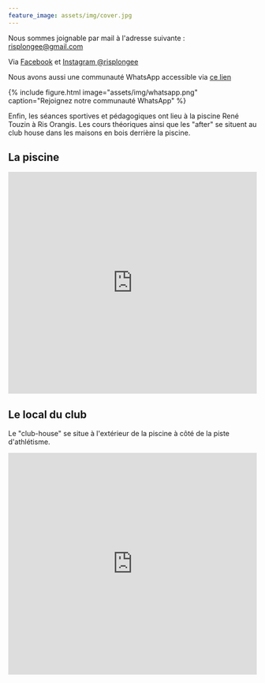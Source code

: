 ```yaml
---
feature_image: assets/img/cover.jpg
---
```


Nous sommes joignable par mail à l'adresse suivante : 
[risplongee@gmail.com](mailto:risplongee+adhesion@gmail.com)

Via [Facebook](https://www.facebook.com/people/Ris-Plong%C3%A9e/pfbid081pvEYLc6cwrZXcnRv3nUq4jxbg2M18ahQA9adH7wRayQ1TBccToxqnR74VJpqENl/) et [Instagram @risplongee](https://www.instagram.com/risplongee/)

Nous avons aussi une communauté WhatsApp accessible via [ce lien](https://chat.whatsapp.com/LCriYyvy98GBHcAubOUgeL)

{% include figure.html image="assets/img/whatsapp.png" caption="Rejoignez notre communauté WhatsApp" %}

Enfin, les séances sportives et pédagogiques ont lieu à la piscine René Touzin à Ris Orangis. Les cours théoriques ainsi que les "after" se situent au club house dans les maisons en bois derrière la piscine.

## La piscine

<iframe src="https://www.google.com/maps/embed?pb=!1m18!1m12!1m3!1d2636.0568518646915!2d2.4038455000000054!3d48.64702759999999!2m3!1f0!2f0!3f0!3m2!1i1024!2i768!4f13.1!3m3!1m2!1s0x47e5de51fefb2771%3A0x661f191049530983!2sPiscine%20Ren%C3%A9%20Touzin!5e0!3m2!1sfr!2sfr!4v1728819874096!5m2!1sfr!2sfr" width="100%" height="450px" style="border:0;" allowfullscreen="" loading="lazy" referrerpolicy="no-referrer-when-downgrade"></iframe>

## Le local du club

Le "club-house" se situe à l'extérieur de la piscine à côté de la piste d'athlétisme.

<iframe src="https://www.google.com/maps/embed?pb=!1m18!1m12!1m3!1d2635.99502384619!2d2.402720199999991!3d48.64821040000001!2m3!1f0!2f0!3f0!3m2!1i1024!2i768!4f13.1!3m3!1m2!1s0x47e5de51fefb2771%3A0xb8f5616a8fea14c1!2sRis%20Plong%C3%A9e!5e0!3m2!1sfr!2sfr!4v1728819822139!5m2!1sfr!2sfr" width="100%" height="450px" style="border:0;" allowfullscreen="" loading="lazy" referrerpolicy="no-referrer-when-downgrade"></iframe>
